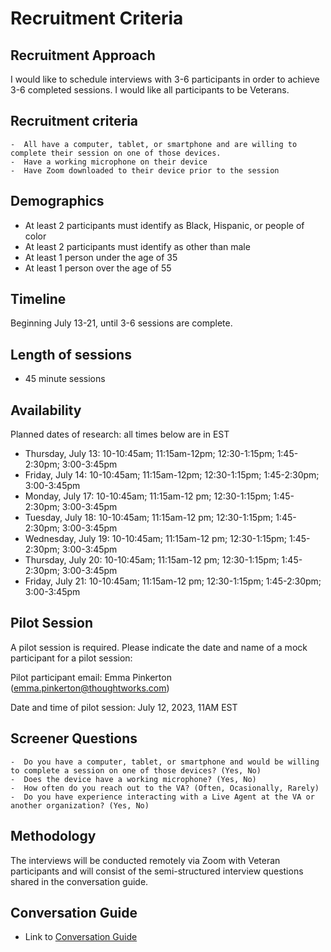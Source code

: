 # Recruitment Criteria


## Recruitment Approach

I would like to schedule interviews with 3-6 participants in order to achieve 3-6 completed sessions. I would like all participants to be Veterans.

## Recruitment criteria 
    -  All have a computer, tablet, or smartphone and are willing to complete their session on one of those devices.
    -  Have a working microphone on their device
    -  Have Zoom downloaded to their device prior to the session

## Demographics
   - At least 2 participants must identify as Black, Hispanic, or people of color
   - At least 2 participants must identify as other than male
   - At least 1 person under the age of 35
   - At least 1 person over the age of 55

## Timeline
Beginning July 13-21, until 3-6 sessions are complete.

## Length of sessions
- 45 minute sessions

## Availability
Planned dates of research: all times below are in EST

- Thursday, July 13: 10-10:45am; 11:15am-12pm; 12:30-1:15pm; 1:45-2:30pm; 3:00-3:45pm
- Friday, July 14: 10-10:45am; 11:15am-12pm; 12:30-1:15pm; 1:45-2:30pm; 3:00-3:45pm
- Monday, July 17: 10-10:45am; 11:15am-12 pm; 12:30-1:15pm; 1:45-2:30pm; 3:00-3:45pm
- Tuesday, July 18: 10-10:45am; 11:15am-12 pm; 12:30-1:15pm; 1:45-2:30pm; 3:00-3:45pm
- Wednesday, July 19: 10-10:45am; 11:15am-12 pm; 12:30-1:15pm; 1:45-2:30pm; 3:00-3:45pm
- Thursday, July 20: 10-10:45am; 11:15am-12 pm; 12:30-1:15pm; 1:45-2:30pm; 3:00-3:45pm
- Friday, July 21: 10-10:45am; 11:15am-12 pm; 12:30-1:15pm; 1:45-2:30pm; 3:00-3:45pm

## Pilot Session

A pilot session is required. Please indicate the date and name of a mock participant for a pilot session:

Pilot participant email: Emma Pinkerton (emma.pinkerton@thoughtworks.com)

Date and time of pilot session: July 12, 2023, 11AM EST

## Screener Questions
    -  Do you have a computer, tablet, or smartphone and would be willing to complete a session on one of those devices? (Yes, No)
    -  Does the device have a working microphone? (Yes, No)
    -  How often do you reach out to the VA? (Often, Ocasionally, Rarely)
    -  Do you have experience interacting with a Live Agent at the VA or another organization? (Yes, No) 


## Methodology	

The interviews will be conducted remotely via Zoom with Veteran participants and will consist of the semi-structured interview questions shared in the conversation guide.

## Conversation Guide
   
   - Link to [Conversation Guide](https://github.com/department-of-veterans-affairs/va.gov-team/blob/master/products/live-agent/product/research/2023-07-Live%20Agent%20Chatbot_Interviews%20with%20Veterans%20/conversation-guide.md)



